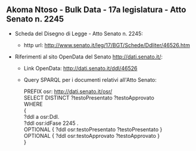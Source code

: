 ## Akoma Ntoso - Bulk Data - 17a legislatura - Atto Senato n. 2245 ##

* Scheda del Disegno di Legge - Atto Senato n. 2245:
	* http url: http://www.senato.it/leg/17/BGT/Schede/Ddliter/46526.htm

* Riferimenti al sito OpenData del Senato http://dati.senato.it/:
	* Link OpenData: http://dati.senato.it/ddl/46526
	* Query SPARQL per i documenti relativi all'Atto Senato:

        PREFIX osr: <http://dati.senato.it/osr/>  
		SELECT DISTINCT ?testoPresentato ?testoApprovato  
		WHERE  
		{  
		    ?ddl a osr:Ddl.  
		    ?ddl osr:idFase 2245 .  
		    OPTIONAL { ?ddl osr:testoPresentato ?testoPresentato }  
		    OPTIONAL { ?ddl osr:testoApprovato ?testoApprovato }  
		}
		